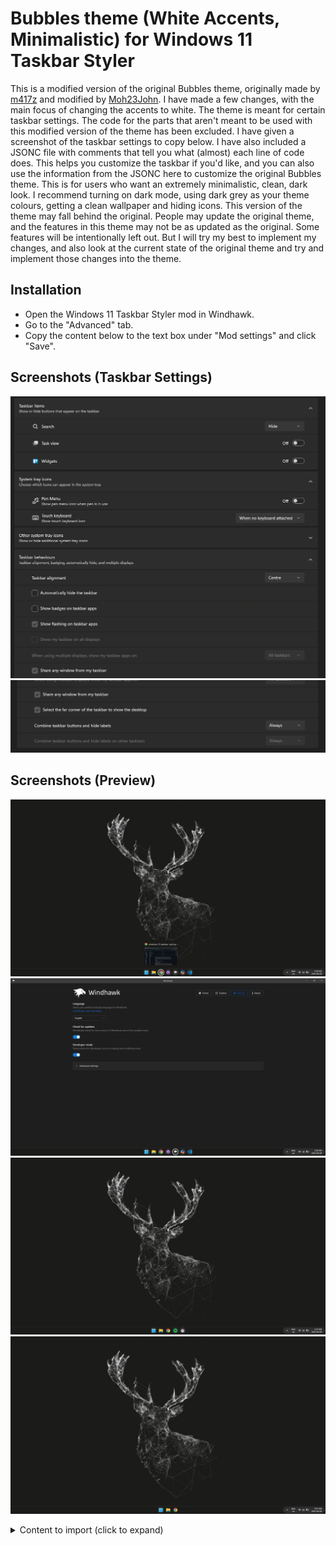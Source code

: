 # Bubbles theme (White Accents, Minimalistic) for Windows 11 Taskbar Styler

This is a modified version of the original Bubbles theme, originally made by [m417z](https://github.com/m417z) and modified by [Moh23John](https://github.com/Moh23John).
I have made a few changes, with the main focus of changing the accents to white. The theme is meant for certain taskbar settings. The code for the parts that aren't meant to be used with this modified version of the theme has been excluded. I have given a screenshot of the taskbar settings to copy below. I have also included a JSONC file with comments that tell you what (almost) each line of code does. This helps you customize the taskbar if you'd like, and you can also use the information from the JSONC here to customize the original Bubbles theme. This is for users who want an extremely minimalistic, clean, dark look. I recommend turning on dark mode, using dark grey as your theme colours, getting a clean wallpaper and hiding icons. This version of the theme may fall behind the original. People may update the original theme, and the features in this theme may not be as updated as the original. Some features will be intentionally left out. But I will try my best to implement my changes, and also look at the current state of the original theme and try and implement those changes into the theme.

## Installation

* Open the Windows 11 Taskbar Styler mod in Windhawk.
* Go to the "Advanced" tab.
* Copy the content below to the text box under "Mod settings" and click "Save".

## Screenshots (Taskbar Settings)

![Screenshot](Screenshot1.png)
![Screenshot](Screenshot2.png)
## Screenshots (Preview)
![Screenshot](Screenshot3.png)
![Screenshot](Screenshot4.png)
![Screenshot](Screenshot5.png)
![Screenshot](Screenshot6.png)
<details>
<summary>Content to import (click to expand)</summary>

```json
{
  "controlStyles[0].target": "Rectangle#BackgroundFill",
  "controlStyles[0].styles[0]": "Fill=#1b1b19",
  "controlStyles[1].target": "Taskbar.TaskListLabeledButtonPanel@RunningIndicatorStates > Border#BackgroundElement",
  "controlStyles[1].styles[0]": "Background=#303030",
  "controlStyles[1].styles[1]": "CornerRadius=20",
  "controlStyles[1].styles[2]": "Background@NoRunningIndicator=#40303030",
  "controlStyles[2].target": "Taskbar.TaskListButtonPanel@CommonStates > Border#BackgroundElement",
  "controlStyles[2].styles[0]": "Background=#303030",
  "controlStyles[2].styles[1]": "CornerRadius=20",
  "controlStyles[2].styles[2]": "Background@ActivePointerOver=#242424",
  "controlStyles[2].styles[3]": "Background@InactivePointerOver=#242424",
  "controlStyles[2].styles[4]": "Background@ActivePressed=#181818",
  "controlStyles[2].styles[5]": "Background@InactivePressed=#181818",
  "controlStyles[3].target": "Grid#SystemTrayFrameGrid",
  "controlStyles[3].styles[0]": "Background=#303030",
  "controlStyles[3].styles[1]": "CornerRadius=20",
  "controlStyles[3].styles[2]": "Margin=0,5,4,5",
  "controlStyles[3].styles[3]": "Padding=10,0,0,0",
  "controlStyles[4].target": "Taskbar.TaskListLabeledButtonPanel@CommonStates > Rectangle#RunningIndicator",
  "controlStyles[4].styles[0]": "Width=40",
  "controlStyles[4].styles[1]": "Height=40",
  "controlStyles[4].styles[2]": "Stroke@InactivePointerOver=#CCCCCC",
  "controlStyles[4].styles[3]": "Stroke@InactivePressed=#F0F0F0",
  "controlStyles[4].styles[4]": "Stroke@ActiveNormal=#B0B0B0",
  "controlStyles[4].styles[5]": "Stroke@ActivePointerOver=#D0D0D0",
  "controlStyles[4].styles[6]": "Stroke@ActivePressed=#F0F0F0",
  "controlStyles[4].styles[7]": "Fill=Transparent",
  "controlStyles[4].styles[8]": "RadiusX=20",
  "controlStyles[4].styles[9]": "RadiusY=20",
  "controlStyles[4].styles[10]": "StrokeThickness=3.5",
  "controlStyles[4].styles[11]": "Margin=0",
  "controlStyles[4].styles[12]": "Stroke@MultiWindowPointerOver=#CCCCCC",
  "controlStyles[4].styles[13]": "Stroke@MultiWindowPressed=#F0F0F0",
  "controlStyles[4].styles[14]": "Stroke@MultiWindowActive=#B0B0B0",
  "controlStyles[4].styles[15]": "Fill@MultiWindowNormal=#88AAAAAA",
  "controlStyles[4].styles[16]": "Fill@MultiWindowPointerOver=#88AAAAAA",
  "controlStyles[4].styles[17]": "Fill@MultiWindowActive=#88AAAAAA",
  "controlStyles[4].styles[18]": "Fill@MultiWindowPressed=#88AAAAAA",
  "controlStyles[5].target": "TextBlock#TimeInnerTextBlock",
  "controlStyles[5].styles[0]": "Foreground=White",
  "controlStyles[6].target": "TextBlock#DateInnerTextBlock",
  "controlStyles[6].styles[0]": "Foreground=White",
  "controlStyles[7].target": "SystemTray.TextIconContent > Grid > SystemTray.AdaptiveTextBlock#Base > TextBlock",
  "controlStyles[7].styles[0]": "Foreground=White",
  "controlStyles[12].target": "Grid#OverflowRootGrid > Border",
  "controlStyles[12].styles[0]": "Background=#E6E6E6CC",
  "controlStyles[12].styles[1]": "BorderBrush=#ee0808",
  "controlStyles[12].styles[2]": "BorderThickness=2.5",
  "controlStyles[13].target": "Taskbar.ExperienceToggleButton#LaunchListButton[AutomationProperties.AutomationId=StartButton] > Taskbar.TaskListButtonPanel > Microsoft.UI.Xaml.Controls.AnimatedVisualPlayer#Icon",
  "controlStyles[13].styles[0]": "Margin=1,0,0,0",
  "controlStyles[14].target": "SystemTray.Stack#ShowDesktopStack",
  "controlStyles[14].styles[0]": "Padding=5,0,5,0",
  "controlStyles[14].styles[1]": "Margin=2,0,10,0",
  "controlStyles[15].target": "Windows.UI.Xaml.Shapes.Rectangle#ShowDesktopPipe",
  "controlStyles[15].styles[0]": "MinWidth=4",
  "controlStyles[15].styles[1]": "RadiusX=2",
  "controlStyles[15].styles[2]": "RadiusY=2",
  "controlStyles[16].target": "SystemTray.Stack#NotifyIconStack > Windows.UI.Xaml.Controls.Grid > SystemTray.StackListView > Windows.UI.Xaml.Controls.ItemsPresenter > Windows.UI.Xaml.Controls.StackPanel > Windows.UI.Xaml.Controls.ContentPresenter > SystemTray.ChevronIconView > Windows.UI.Xaml.Controls.Grid > Windows.UI.Xaml.Controls.Border#BackgroundBorder",
  "controlStyles[16].styles[0]": "CornerRadius=16,5,5,16",
  "controlStyles[16].styles[1]": "Margin=-3,4,0,4"
}
```
